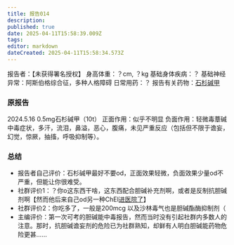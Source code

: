 ```yaml
---
title: 报告014
description: 
published: true
date: 2025-04-11T15:58:39.009Z
tags: 
editor: markdown
dateCreated: 2025-04-11T15:58:34.573Z
---
```


报告者：【未获得署名授权】
身高体重：？cm, ？kg
基础身体疾病：？
基础神经异常：阿斯伯格综合征，多种人格障碍
日常用药：？
报告有关药物：[石杉碱甲](/ChEI/)

### 原报告
2024.5.16
0.5mg石杉碱甲（10t）
正面作用：似乎不明显
负面作用：轻微毒蔁碱中毒症状，多汗，流泪，鼻溢，恶心，腹痛，未见严重反应（包括但不限于谵妄，幻觉，惊厥，抽搐，呼吸抑制等）。

### 总结
- 报告者自己评价：石杉碱甲最好不要od，正面效果轻微，负面效果少量od不严重，但能让你很难受。
- 社群评价1：？你o这东西干啥，这东西配合胆碱补充剂啊，或者是反制抗胆碱剂啊【然而他后来自己od另一种ChEI[进医院了](/ChEI/#%E5%8D%B1%E9%99%A9%E6%8A%A5%E5%91%8A)】
- 社群评价2：你吃多了，一般是200mcg 以及沙林毒气也是胆碱酯酶抑制剂（
- 主编评价：第一次可考的胆碱能中毒报告，然而当时没有引起社群内多数人的注意。那时，抗胆碱谵妄剂的危险已为社群熟知，却鲜有人明白胆碱能药物危险更甚……

